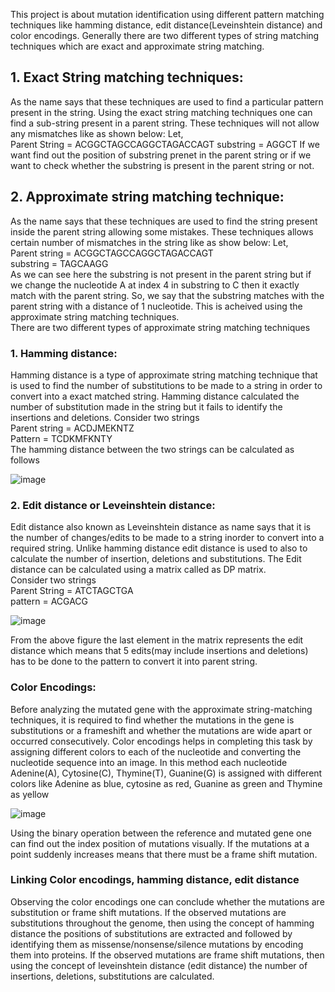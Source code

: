 This project is about mutation identification using different pattern matching techniques like hamming distance, edit distance(Leveinshtein distance) and color encodings. Generally there are two different types of string matching techniques which are exact and approximate string matching.

## 1. Exact String matching techniques: 
As the name says that these techniques are used to find a particular pattern present in the string. Using the exact string matching techniques one can find a sub-string present in a parent string. These techniques will not allow any mismatches like as shown below: 
Let, <br />
Parent String = ACGGCTAGCCAGGCTAGACCAGT
substring = AGGCT
If we want find out the position of substring prenet in the parent string or if we want to check whether the substring is present in the parent string or not.

## 2. Approximate string matching technique: 
As the name says that these techniques are used to find the string present inside the parent string allowing some mistakes. These techniques allows certain number of mismatches in the string like as show below: 
Let, <br />
Parent string = ACGGCTAGCCAGGCTAGACCAGT <br />
substring = TAGCAAGG <br />
As we can see here the substring is not present in the parent string but if we change the nucleotide A at index 4 in substring to C then it exactly match with the parent string. So, we say that the substring matches with the parent string with a distance of 1 nucleotide. This is acheived using the approximate string matching techniques. <br />
There are two different types of approximate string matching techniques
### 1. Hamming distance: 
Hamming distance is a type of approximate string matching technique that is used to find the number of substitutions to be made to a string in order to convert into a exact matched string. Hamming distance calculated the number of substitution made in the string but it fails to identify the insertions and deletions.
Consider two strings <br />
Parent string = ACDJMEKNTZ <br />
Pattern       = TCDKMFKNTY <br />
The hamming distance between the two strings can be calculated as follows

![image](https://user-images.githubusercontent.com/102232692/159976692-721d3582-b47e-45ce-ad8c-afc56325208c.png)

### 2. Edit distance or Leveinshtein distance: 
Edit distance also known as Leveinshtein distance as name says that it is the number of changes/edits to be made to a string inorder to convert into a required string. Unlike hamming distance edit distance is used to also to calculate the number of insertion, deletions and substitutions. The Edit distance can be calculated using a matrix called as DP matrix. <br />
Consider two strings <br />
Parent String = ATCTAGCTGA <br />
pattern       = ACGACG <br />

![image](https://user-images.githubusercontent.com/102232692/159977489-e1a3cc44-7899-4f60-938e-3c7ce912d9a8.png)

From the above figure the last element in the matrix represents the edit distance which means that 5 edits(may include insertions and deletions) has to be done to the pattern to convert it into parent string. <br />

### Color Encodings: 
Before analyzing the mutated gene with the approximate string-matching techniques, it is required to find whether the mutations in the gene is substitutions or a frameshift and whether the mutations are wide apart or occurred consecutively. Color encodings helps in completing this task by assigning different colors to each of the nucleotide and converting the nucleotide sequence into an image. In this method each nucleotide Adenine(A), Cytosine(C), Thymine(T), Guanine(G) is assigned with different colors like Adenine as blue, cytosine as red, Guanine as green and Thymine as yellow

![image](https://user-images.githubusercontent.com/102232692/159977871-e86ffeb3-f82c-4719-acdb-ab61260b8d2a.png)

Using the binary operation between the reference and mutated gene one can find out the index position of mutations visually. If the mutations at a point suddenly increases means that there must be a frame shift mutation.

### Linking Color encodings, hamming distance, edit distance
Observing the color encodings one can conclude whether the mutations are substitution or frame shift mutations. If the observed mutations are substitutions throughout the genome, then using the concept of hamming distance the positions of substitutions are extracted and followed by identifying them as missense/nonsense/silence mutations by encoding them into proteins. If the observed mutations are frame shift mutations, then using the concept of leveinshtein distance (edit distance) the number of insertions, deletions, substitutions are calculated.
